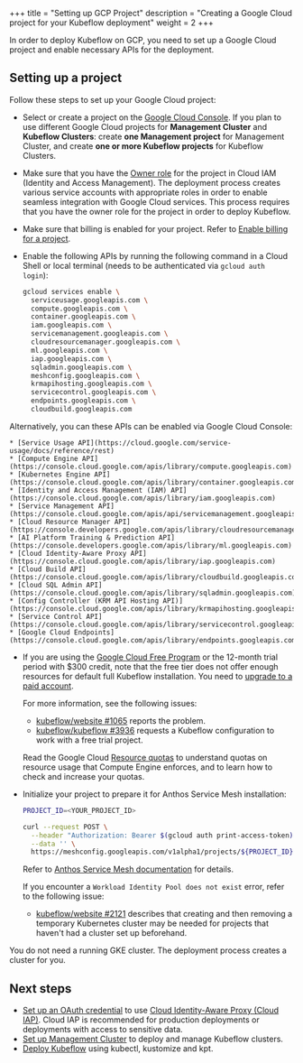 +++
title = "Setting up GCP Project"
description = "Creating a Google Cloud project for your Kubeflow deployment"
weight = 2
+++

In order to deploy Kubeflow on GCP, you need to set up a Google Cloud project and enable necessary APIs for the deployment.

## Setting up a project

Follow these steps to set up your Google Cloud project:

*  Select or create a project on the 
  [Google Cloud Console](https://console.cloud.google.com/cloud-resource-manager). If you plan to use different Google Cloud projects for __Management Cluster__ and __Kubeflow Clusters__: create __one Management project__ for Management Cluster, and create __one or more Kubeflow projects__ for Kubeflow Clusters.


*  Make sure that you have the 
  [Owner role](https://cloud.google.com/iam/docs/understanding-roles#primitive_role_definitions)
  for the project in Cloud IAM (Identity and Access Management).
  The deployment process creates various service accounts with
  appropriate roles in order to enable seamless integration with
  Google Cloud services. This process requires that you have the 
  owner role for the project in order to deploy Kubeflow.

*  Make sure that billing is enabled for your project. Refer to
  [Enable billing for a project](https://cloud.google.com/billing/docs/how-to/modify-project).

*  Enable the following APIs by running the following command in a Cloud Shell or local terminal (needs to be authenticated via `gcloud auth login`):

    ```bash
    gcloud services enable \
      serviceusage.googleapis.com \
      compute.googleapis.com \
      container.googleapis.com \
      iam.googleapis.com \
      servicemanagement.googleapis.com \
      cloudresourcemanager.googleapis.com \
      ml.googleapis.com \
      iap.googleapis.com \
      sqladmin.googleapis.com \
      meshconfig.googleapis.com \
      krmapihosting.googleapis.com \
      servicecontrol.googleapis.com \
      endpoints.googleapis.com \
      cloudbuild.googleapis.com
    ```
  Alternatively, you can these APIs can be enabled via Google Cloud Console:

    * [Service Usage API](https://cloud.google.com/service-usage/docs/reference/rest)
    * [Compute Engine API](https://console.cloud.google.com/apis/library/compute.googleapis.com)
    * [Kubernetes Engine API](https://console.cloud.google.com/apis/library/container.googleapis.com)
    * [Identity and Access Management (IAM) API](https://console.cloud.google.com/apis/library/iam.googleapis.com)
    * [Service Management API](https://console.cloud.google.com/apis/api/servicemanagement.googleapis.com)
    * [Cloud Resource Manager API](https://console.developers.google.com/apis/library/cloudresourcemanager.googleapis.com)
    * [AI Platform Training & Prediction API](https://console.developers.google.com/apis/library/ml.googleapis.com)
    * [Cloud Identity-Aware Proxy API](https://console.cloud.google.com/apis/library/iap.googleapis.com)
    * [Cloud Build API](https://console.cloud.google.com/apis/library/cloudbuild.googleapis.com)
    * [Cloud SQL Admin API](https://console.cloud.google.com/apis/library/sqladmin.googleapis.com)
    * [Config Controller (KRM API Hosting API)](https://console.cloud.google.com/apis/library/krmapihosting.googleapis.com)
    * [Service Control API](https://console.cloud.google.com/apis/library/servicecontrol.googleapis.com)
    * [Google Cloud Endpoints](https://console.cloud.google.com/apis/library/endpoints.googleapis.com)

* If you are using the
  [Google Cloud Free Program](https://cloud.google.com/free/docs/gcp-free-tier) or the
  12-month trial period with $300 credit, note that the free tier does not offer enough
  resources for default full Kubeflow installation. You need to 
  [upgrade to a paid account](https://cloud.google.com/free/docs/gcp-free-tier#how-to-upgrade).
  
    For more information, see the following issues: 

    * [kubeflow/website #1065](https://github.com/kubeflow/website/issues/1065)
      reports the problem.
    * [kubeflow/kubeflow #3936](https://github.com/kubeflow/kubeflow/issues/3936)
      requests a Kubeflow configuration to work with a free trial project.

    Read the Google Cloud [Resource quotas](https://cloud.google.com/compute/quotas)
    to understand quotas on resource usage that Compute Engine enforces, and 
    to learn how to check and increase your quotas.

*  Initialize your project to prepare it for Anthos Service Mesh installation:

    ```bash
    PROJECT_ID=<YOUR_PROJECT_ID>
    ```

    ```bash
    curl --request POST \
      --header "Authorization: Bearer $(gcloud auth print-access-token)" \
      --data '' \
      https://meshconfig.googleapis.com/v1alpha1/projects/${PROJECT_ID}:initialize
    ```

    Refer to [Anthos Service Mesh documentation](https://cloud.google.com/service-mesh/docs/archive/1.4/docs/gke-install-new-cluster#setting_credentials_and_permissions) for details.

    If you encounter a `Workload Identity Pool does not exist` error, refer to the following issue:

    * [kubeflow/website #2121](https://github.com/kubeflow/website/issues/2121)
    describes that creating and then removing a temporary Kubernetes cluster may
    be needed for projects that haven't had a cluster set up beforehand.

You do not need a running GKE cluster. The deployment process creates a
cluster for you.

## Next steps

* [Set up an OAuth credential](/docs/deploy/oauth-setup) to use 
  [Cloud Identity-Aware Proxy (Cloud IAP)](https://cloud.google.com/iap/docs/).
  Cloud IAP is recommended for production deployments or deployments with access 
  to sensitive data.
* [Set up Management Cluster](/docs/deploy/management-setup) to deploy and manage Kubeflow clusters.
* [Deploy Kubeflow](/docs/deploy/deploy-cli) using kubectl, kustomize and kpt.
